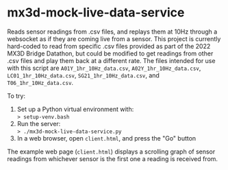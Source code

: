# mx3d-mock-live-data-service
Reads sensor readings from .csv files, and replays them at 10Hz through a 
websocket as if they are coming live from a sensor. 
This project is currently hard-coded to read from specific .csv files provided 
as part of the 2022 MX3D Bridge Datathon, but could be modified to get readings 
from other .csv files and play them back at a different rate. The files
intended for use with this script are `A01Y_1hr_10Hz_data.csv`,
`A02Y_1hr_10Hz_data.csv`, `LC01_1hr_10Hz_data.csv`, `SG21_1hr_10Hz_data.csv`,
and `T06_1hr_10Hz_data.csv`.

To try:

1. Set up a Python virtual environment with:<br>`> setup-venv.bash`
2. Run the server:<br>`> ./mx3d-mock-live-data-service.py`
3. In a web browser, open `client.html`, and press the "Go" button

The example web page (`client.html`) displays a scrolling graph of sensor
readings from whichever sensor is the first one a reading is received from.

